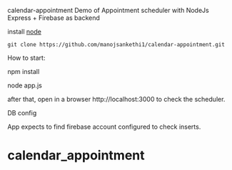 calendar-appointment
Demo of Appointment scheduler with NodeJs Express + Firebase as backend

install [node](https://nodejs.org/en/)  
```
git clone https://github.com/manojsankethi1/calendar-appointment.git
```

How to start:

npm install

node app.js

after that, open in a browser http://localhost:3000 to check the scheduler.

DB config

App expects to find firebase account configured to check inserts.
# calendar_appointment
